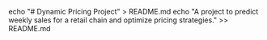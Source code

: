 echo "# Dynamic Pricing Project" > README.md
echo "A project to predict weekly sales for a retail chain and optimize pricing strategies." >> README.md
